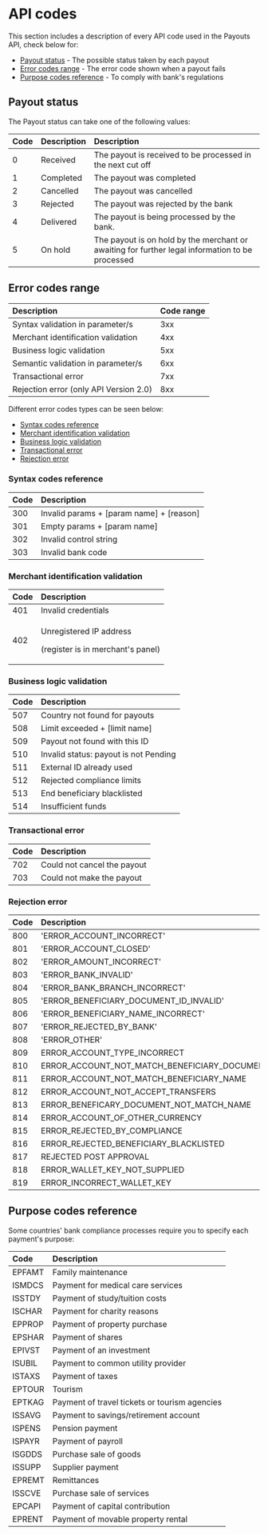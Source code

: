 # API codes

This section includes a description of every API code used in the Payouts API, check below for:

* [Payout status](error-codes-reference.md#payout-status) - The possible status taken by each payout
* [Error codes range](error-codes-reference.md#error-codes-range) - The error code shown when a payout fails
* [Purpose codes reference](error-codes-reference.md#purpose-codes-reference) - To comply with bank's regulations

## Payout status

The Payout status can take one of the following values:

| Code | Description | Description |
| :--- | :--- | :--- |
| 0 | Received | The payout is received to be processed in the next cut off |
| 1 | Completed | The payout was completed |
| 2 | Cancelled | The payout was cancelled |
| 3 | Rejected | The payout was rejected by the bank |
| 4 | Delivered | The payout is being processed by the bank. |
| 5 | On hold | The payout is on hold by the merchant or awaiting for further legal information to be processed |

## Error codes range

| Description | Code range |
| :--- | :--- |
| Syntax validation in parameter/s | 3xx |
| Merchant identification validation | 4xx |
| Business logic validation | 5xx |
| Semantic validation in parameter/s | 6xx |
| Transactional error | 7xx |
| Rejection error \(only API Version 2.0\) | 8xx |

Different error codes types can be seen below:

* [Syntax codes reference](error-codes-reference.md#syntax-codes-reference)
* [Merchant identification validation](error-codes-reference.md#merchant-identification-validation)
* [Business logic validation](error-codes-reference.md#business-logic-validation)
* [Transactional error](error-codes-reference.md#transactional-error)
* [Rejection error](error-codes-reference.md#rejection-error)

### Syntax codes reference

| Code | Description |
| :--- | :--- |
| 300 | Invalid params + \[param name\] + \[reason\] |
| 301 | Empty params + \[param name\] |
| 302 | Invalid control string |
| 303 | Invalid bank code |

### Merchant identification validation

<table>
  <thead>
    <tr>
      <th style="text-align:left">Code</th>
      <th style="text-align:left">Description</th>
    </tr>
  </thead>
  <tbody>
    <tr>
      <td style="text-align:left">401</td>
      <td style="text-align:left">Invalid credentials</td>
    </tr>
    <tr>
      <td style="text-align:left">402</td>
      <td style="text-align:left">
        <p>Unregistered IP address</p>
        <p>(register is in merchant&apos;s panel)</p>
      </td>
    </tr>
  </tbody>
</table>

### Business logic validation

| Code | Description |
| :--- | :--- |
| 507 | Country not found for payouts |
| 508 | Limit exceeded + \[limit name\] |
| 509 | Payout not found with this ID |
| 510 | Invalid status: payout is not Pending |
| 511 | External ID already used |
| 512 | Rejected compliance limits |
| 513 | End beneficiary blacklisted |
| 514 | Insufficient funds |

### Transactional error

| Code | Description |
| :--- | :--- |
| 702 | Could not cancel the payout |
| 703 | Could not make the payout |

### Rejection error

| Code | Description |
| :--- | :--- |
| 800 | 'ERROR\_ACCOUNT\_INCORRECT' |
| 801 | 'ERROR\_ACCOUNT\_CLOSED' |
| 802 | 'ERROR\_AMOUNT\_INCORRECT' |
| 803 | 'ERROR\_BANK\_INVALID' |
| 804 | 'ERROR\_BANK\_BRANCH\_INCORRECT' |
| 805 | 'ERROR\_BENEFICIARY\_DOCUMENT\_ID\_INVALID' |
| 806 | 'ERROR\_BENEFICIARY\_NAME\_INCORRECT' |
| 807 | 'ERROR\_REJECTED\_BY\_BANK' |
| 808 | 'ERROR\_OTHER' |
| 809 | ERROR\_ACCOUNT\_TYPE\_INCORRECT |
| 810 | ERROR\_ACCOUNT\_NOT\_MATCH\_BENEFICIARY\_DOCUMENT |
| 811 | ERROR\_ACCOUNT\_NOT\_MATCH\_BENEFICIARY\_NAME |
| 812 | ERROR\_ACCOUNT\_NOT\_ACCEPT\_TRANSFERS |
| 813 | ERROR\_BENEFICARY\_DOCUMENT\_NOT\_MATCH\_NAME |
| 814 | ERROR\_ACCOUNT\_OF\_OTHER\_CURRENCY |
| 815  | ERROR\_REJECTED\_BY\_COMPLIANCE |
| 816 | ERROR\_REJECTED\_BENEFICIARY\_BLACKLISTED |
| 817 | REJECTED POST APPROVAL |
| 818 | ERROR\_WALLET\_KEY\_NOT\_SUPPLIED |
| 819 | ERROR\_INCORRECT\_WALLET\_KEY |

## Purpose codes reference

Some countries' bank compliance processes require you to specify each payment's purpose:

| **Code** | **Description** |
| :--- | :--- |
| EPFAMT | Family maintenance |
| ISMDCS | Payment for medical care services |
| ISSTDY | Payment of study/tuition costs |
| ISCHAR | Payment for charity reasons |
| EPPROP | Payment of property purchase |
| EPSHAR | Payment of shares |
| EPIVST | Payment of an investment |
| ISUBIL | Payment to common utility provider |
| ISTAXS | Payment of taxes |
| EPTOUR | Tourism |
| EPTKAG | Payment of travel tickets or tourism agencies |
| ISSAVG | Payment to savings/retirement account |
| ISPENS | Pension payment |
| ISPAYR | Payment of payroll |
| ISGDDS | Purchase sale of goods |
| ISSUPP | Supplier payment |
| EPREMT | Remittances |
| ISSCVE | Purchase sale of services |
| EPCAPI | Payment of capital contribution |
| EPRENT | Payment of movable property rental |




